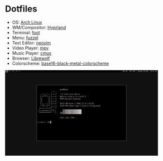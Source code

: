 # Dotfiles

- OS: [Arch Linux](https://archlinux.org)
- WM/Compositor: [Hyprland](https://hyprland.org/)
- Terminal: [foot](https://codeberg.org/dnkl/foot)
- Menu: [fuzzel](https://codeberg.org/dnkl/fuzzel)
- Text Editor: [neovim](https://neovim.io/)
- Video Player: [mpv](https://mpv.io/)
- Music Player: [cmus](https://github.com/cmus/cmus)
- Browser: [Librewolf](https://librewolf.net/)
- Colorscheme: [base16-black-metal-colorscheme](https://github.com/metalelf0/base16-black-metal-scheme)

![desktop](.assets/desktop.png)

